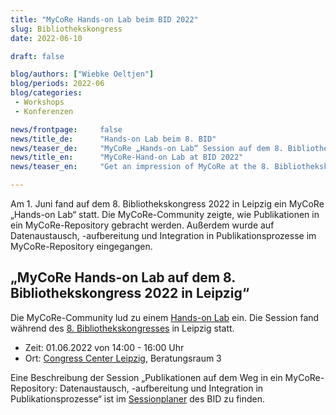 ```yaml
---
title: "MyCoRe Hands-on Lab beim BID 2022"
slug: Bibliothekskongress
date: 2022-06-10

draft: false

blog/authors: ["Wiebke Oeltjen"]
blog/periods: 2022-06
blog/categories:
 - Workshops
 - Konferenzen

news/frontpage: 	false
news/title_de: 		"Hands-on Lab beim 8. BID"
news/teaser_de: 	"MyCoRe „Hands-on Lab“ Session auf dem 8. Bibliothekskongress in Leipzig. Termin: 1. Juni 2022"
news/title_en: 		"MyCoRe-Hand-on Lab at BID 2022"
news/teaser_en:	 	"Get an impression of MyCoRe at the 8. Bibliothekskongress 2022 in Leipzig. Hands-on Lab at 1. June 2022."

---
```

<p>
  Am 1. Juni fand auf dem 8. Bibliothekskongress 2022 in Leipzig ein MyCoRe „Hands-on Lab“ statt. Die MyCoRe-Community zeigte, wie Publikationen in ein MyCoRe-Repository gebracht werden. Außerdem wurde auf Datenaustausch, -aufbereitung und Integration in Publikationsprozesse im MyCoRe-Repository eingegangen.
</p>

<!--more--> 
<div>
  <h2>„MyCoRe Hands-on Lab auf dem 8. Bibliothekskongress 2022 in Leipzig“</h2>
  <p>Die MyCoRe-Community lud zu einem <a href="https://bid2022.abstractserver.com/program/#/details/sessions/78" title="Link zum MyCoRe-Hands-on Lab beim BID 2022">Hands-on Lab</a> ein. Die Session fand während des <a href="https://www.bid-kongress-leipzig.de/index.php?id=1" title="Link zum Bibliothekskongress Leipzig 2022">8. Bibliothekskongresses</a> in Leipzig statt.
  <ul>
    <li>Zeit: 01.06.2022 von 14:00 - 16:00 Uhr </li>
    <li>Ort: <a href="https://www.ccl-leipzig.de/de/location/raumuebersicht/">Congress Center Leipzig</a>, Beratungsraum 3 </ul>
  </ul>
  </p>
  <p>
  Eine Beschreibung der Session „Publikationen auf dem Weg in ein MyCoRe-Repository: Datenaustausch, -aufbereitung und Integration in Publikationsprozesse“ ist im <a href="https://bid2022.abstractserver.com/program/#/details/presentations/294">Sessionplaner</a> des BID zu finden. 
 </p>
</div>